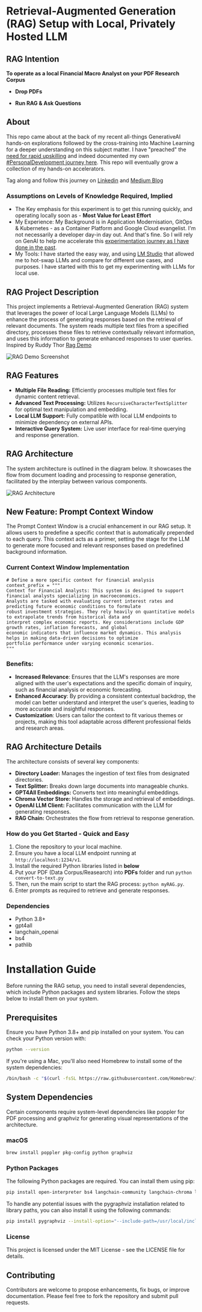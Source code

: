 
# Retrieval-Augmented Generation (RAG) Setup with Local, Privately Hosted LLM 

## RAG Intention 

**To operate as a local Financial Macro Analyst on your PDF Research Corpus**

- **Drop PDFs**

- **Run RAG & Ask Questions**


## About
This repo came about at the back of my recent all-things GenerativeAI hands-on explorations followed by the cross-training into Machine Learning for a deeper understanding on this subject matter.
I have "preached" the [need for rapid upskilling](https://www.linkedin.com/pulse/need-frequent-upskill-age-genai-jaroslav-pantsjoha/?trackingId=ifjzoG1VQTi0CHVHRIwKGg%3D%3D) and indeed documented my own [#PersonalDevelopment journey here](https://jaroslav-pantsjoha.medium.com/google-cloud-machine-learning-exam-prep-broken-down-by-learning-effort-levels-21f96088a274). 
This repo will eventually grow a collection of my hands-on accelerators. 

Tag along and follow this journey on [Linkedin](https://www.linkedin.com/in/johas/) and [Medium Blog](https://jaroslav-pantsjoha.medium.com/)  

### Assumptions on Levels of Knowledge Required, Implied
- The Key emphasis for this experiment is to get this running quickly, and operating locally soon as - **Most Value for Least Effort**
- My Experience: My Background is in Application Modernisation, GitOps & Kubernetes - as a Container Platform and Google Cloud evangelist. I'm not necessarily a developer day-in day out. And that's fine. So I will rely on GenAI to help me accelerate this [experimentation journey as I have done in the past](https://github.com/jpantsjoha/PromptKeeper-GenAI-Prompts).
- My Tools: I have started the easy way, and using [LM Studio](https://lmstudio.ai/) that allowed me to hot-swap LLMs and compare for different use cases, and purposes. I have started with this to get my experimenting with LLMs for local use.


## RAG Project Description
This project implements a Retrieval-Augmented Generation (RAG) system that leverages the power of local Large Language Models (LLMs) to enhance the process of generating responses based on the retrieval of relevant documents. The system reads multiple text files from a specified directory, processes these files to retrieve contextually relevant information, and uses this information to generate enhanced responses to user queries. Inspired by Ruddy Thor [Rag Demo](https://github.com/ruddythor/mick.ai)

![RAG Demo Screenshot](RAG-demo-screenshot.png)

## RAG Features
- **Multiple File Reading:** Efficiently processes multiple text files for dynamic content retrieval.
- **Advanced Text Processing:** Utilizes `RecursiveCharacterTextSplitter` for optimal text manipulation and embedding.
- **Local LLM Support:** Fully compatible with local LLM endpoints to minimize dependency on external APIs.
- **Interactive Query System:** Live user interface for real-time querying and response generation.


## RAG Architecture
The system architecture is outlined in the diagram below. It showcases the flow from document loading and processing to response generation, facilitated by the interplay between various components.

![RAG Architecture](rag_architecture.png)

## New Feature: Prompt Context Window
The Prompt Context Window is a crucial enhancement in our RAG setup. It allows users to predefine a specific context that is automatically prepended to each query. This context acts as a primer, setting the stage for the LLM to generate more focused and relevant responses based on predefined background information. 

### Current Context Window Implementation
```
# Define a more specific context for financial analysis
context_prefix = """
Context for Financial Analysts: This system is designed to support financial analysts specializing in macroeconomics. 
Analysts are tasked with evaluating current interest rates and predicting future economic conditions to formulate 
robust investment strategies. They rely heavily on quantitative models to extrapolate trends from historical data and 
interpret complex economic reports. Key considerations include GDP growth rates, inflation forecasts, and global 
economic indicators that influence market dynamics. This analysis helps in making data-driven decisions to optimize 
portfolio performance under varying economic scenarios.
"""
```

### Benefits:
- **Increased Relevance**: Ensures that the LLM's responses are more aligned with the user's expectations and the specific domain of inquiry, such as financial analysis or economic forecasting.
- **Enhanced Accuracy**: By providing a consistent contextual backdrop, the model can better understand and interpret the user's queries, leading to more accurate and insightful responses.
- **Customization**: Users can tailor the context to fit various themes or projects, making this tool adaptable across different professional fields and research areas.


## RAG Architecture Details
The architecture consists of several key components:
- **Directory Loader:** Manages the ingestion of text files from designated directories.
- **Text Splitter:** Breaks down large documents into manageable chunks.
- **GPT4All Embeddings:** Converts text into meaningful embeddings.
- **Chroma Vector Store:** Handles the storage and retrieval of embeddings.
- **OpenAI LLM Client:** Facilitates communication with the LLM for generating responses.
- **RAG Chain:** Orchestrates the flow from retrieval to response generation.


### How do you Get Started - Quick and Easy
1. Clone the repository to your local machine.
2. Ensure you have a local LLM endpoint running at `http://localhost:1234/v1`.
3. Install the required Python libraries listed in **below**
4. Put your PDF (Data Corpus/Reasearch) into **PDFs** folder and run `python convert-to-text.py` 
5. Then, run the main script to start the RAG process: `python myRAG.py`.
5. Enter prompts as required to retrieve and generate responses.

### Dependencies
- Python 3.8+
- gpt4all
- langchain_openai
- bs4
- pathlib

# Installation Guide

Before running the RAG setup, you need to install several dependencies, which include Python packages and system libraries. Follow the steps below to install them on your system.

## Prerequisites
Ensure you have Python 3.8+ and pip installed on your system. You can check your Python version with:

```sh
python --version
```

If you're using a Mac, you'll also need Homebrew to install some of the system dependencies:

```sh
/bin/bash -c "$(curl -fsSL https://raw.githubusercontent.com/Homebrew/install/HEAD/install.sh)"
```

## System Dependencies
Certain components require system-level dependencies like poppler for PDF processing and graphviz for generating visual representations of the architecture.

### macOS
```sh
brew install poppler pkg-config python graphviz
```

### Python Packages
The following Python packages are required. You can install them using pip:

```sh
pip install open-interpreter bs4 langchain-community langchain-chroma langchain langchainhub gpt4all pdftotext PyMuPDF langchain_openai unstructured pygraphviz
```

To handle any potential issues with the pygraphviz installation related to library paths, you can also install it using the following commands:

```sh
pip install pygraphviz --install-option="--include-path=/usr/local/include/graphviz" --install-option="--library-path=/usr/local/lib/graphviz/"
```

### License
This project is licensed under the MIT License - see the LICENSE file for details.

## Contributing
Contributors are welcome to propose enhancements, fix bugs, or improve documentation. Please feel free to fork the repository and submit pull requests.
